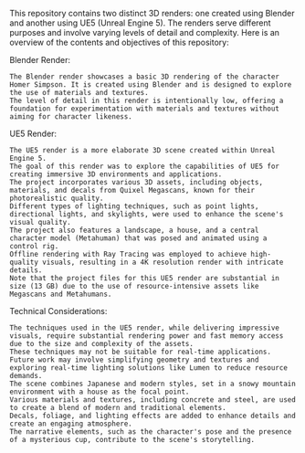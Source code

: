 This repository contains two distinct 3D renders: one created using Blender and another using UE5 (Unreal Engine 5). The renders serve different purposes and involve varying levels of detail and complexity. Here is an overview of the contents and objectives of this repository:

Blender Render:

    The Blender render showcases a basic 3D rendering of the character Homer Simpson. It is created using Blender and is designed to explore the use of materials and textures.
    The level of detail in this render is intentionally low, offering a foundation for experimentation with materials and textures without aiming for character likeness.

UE5 Render:

    The UE5 render is a more elaborate 3D scene created within Unreal Engine 5.
    The goal of this render was to explore the capabilities of UE5 for creating immersive 3D environments and applications.
    The project incorporates various 3D assets, including objects, materials, and decals from Quixel Megascans, known for their photorealistic quality.
    Different types of lighting techniques, such as point lights, directional lights, and skylights, were used to enhance the scene's visual quality.
    The project also features a landscape, a house, and a central character model (Metahuman) that was posed and animated using a control rig.
    Offline rendering with Ray Tracing was employed to achieve high-quality visuals, resulting in a 4K resolution render with intricate details.
    Note that the project files for this UE5 render are substantial in size (13 GB) due to the use of resource-intensive assets like Megascans and Metahumans.

Technical Considerations:

    The techniques used in the UE5 render, while delivering impressive visuals, require substantial rendering power and fast memory access due to the size and complexity of the assets.
    These techniques may not be suitable for real-time applications.
    Future work may involve simplifying geometry and textures and exploring real-time lighting solutions like Lumen to reduce resource demands.
    The scene combines Japanese and modern styles, set in a snowy mountain environment with a house as the focal point.
    Various materials and textures, including concrete and steel, are used to create a blend of modern and traditional elements.
    Decals, foliage, and lighting effects are added to enhance details and create an engaging atmosphere.
    The narrative elements, such as the character's pose and the presence of a mysterious cup, contribute to the scene's storytelling.

